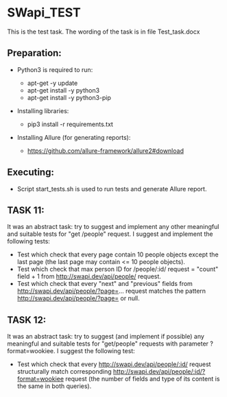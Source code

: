 # SWapi_TEST

This is the test task. The wording of the task is in file Test_task.docx

## Preparation:
- Python3 is required to run:
    - apt-get -y update
    - apt-get install -y python3
    - apt-get install -y python3-pip
    
- Installing libraries:
    - pip3 install -r requirements.txt
    
- Installing Allure (for generating reports):
    - https://github.com/allure-framework/allure2#download
    
## Executing:
- Script start_tests.sh is used to run tests and generate Allure report.

## TASK 11:
It was an abstract task: try to suggest and implement any other meaningful and suitable tests for "get /people" request. I suggest and implement the following tests:
- Test which check that every page contain 10 people objects except the last page (the last page may contain <= 10 people objects).
- Test which check that max person ID for /people/:id/ request = "count" field + 1 from http://swapi.dev/api/people/ request.
- Test which check that every "next" and "previous" fields from http://swapi.dev/api/people/?page=... request matches the pattern http://swapi.dev/api/people/?page=<number> or null.

## TASK 12:
It was an abstract task: try to suggest (and implement if possible) any meaningful and suitable tests for "get/people" requests with parameter ?format=wookiee. I suggest the following test: 
- Test which check that every http://swapi.dev/api/people/:id/ request structurally match corresponding http://swapi.dev/api/people/:id/?format=wookiee request (the number of fields and type of its content is the same in both queries).
